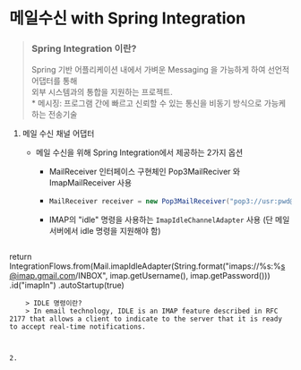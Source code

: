 # 메일수신 with Spring Integration

> ### Spring Integration 이란?
>
> Spring 기반 어플리케이션 내에서 가벼운 Messaging 을 가능하게 하여 선언적 어댑터를 통해  
> 외부 시스템과의 통합을 지원하는 프로젝트.  
> \* 메시징: 프로그램 간에 빠르고 신뢰할 수 있는 통신을 비동기 방식으로 가능케 하는 전송기술

1. 메일 수신 채널 어댑터

   * 메일 수신을 위해 Spring Integration에서 제공하는 2가지 옵션

     * MailReceiver 인터페이스 구현체인 Pop3MailReciver 와 ImapMailReceiver 사용

     * ```java
       MailReceiver receiver = new Pop3MailReceiver("pop3://usr:pwd@localhost/INBOX");
       ```
     * IMAP의 "idle" 명령을 사용하는  ```ImapIdleChannelAdapter``` 사용 (단 메일서버에서 idle 명령을 지원해야 함)
     ``` java
return IntegrationFlows.from(Mail.imapIdleAdapter(String.format("imaps://%s:%s@imap.gmail.com/INBOX",
imap.getUsername(), imap.getPassword()))
.id("imapIn")
.autoStartup(true)
```
    > IDLE 명령이란?
    > In email technology, IDLE is an IMAP feature described in RFC 2177 that allows a client to indicate to the server that it is ready to accept real-time notifications.
    

    
2. 


